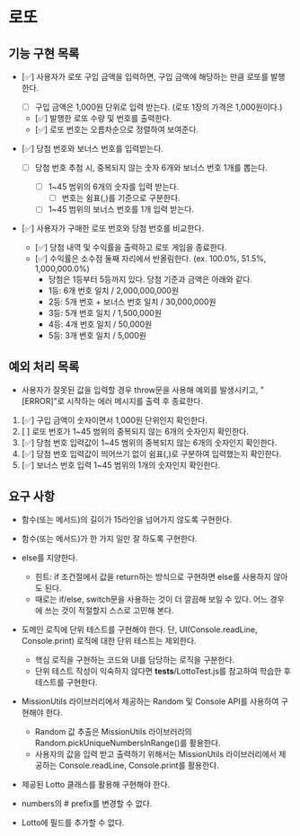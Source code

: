 # 로또

## 기능 구현 목록

- [✅] 사용자가 로또 구입 금액을 입력하면, 구입 금액에 해당하는 만큼 로또를 발행한다.

  - [ ] 구입 금액은 1,000원 단위로 입력 받는다. (로또 1장의 가격은 1,000원이다.)
  - [✅] 발행한 로또 수량 및 번호를 출력한다.
  - [✅] 로또 번호는 오름차순으로 정렬하여 보여준다.

- [✅] 당첨 번호와 보너스 번호를 입력받는다.

  - [ ] 당첨 번호 추첨 시, 중복되지 않는 숫자 6개와 보너스 번호 1개를 뽑는다.

    - [ ] 1~45 범위의 6개의 숫자를 입력 받는다.
      - [ ] 번호는 쉼표(,)를 기준으로 구분한다.
    - [ ] 1~45 범위의 보너스 번호를 1개 입력 받는다.

- [✅] 사용자가 구매한 로또 번호와 당첨 번호를 비교한다.
  - [✅] 당첨 내역 및 수익률을 출력하고 로또 게임을 종료한다.
  - [✅] 수익률은 소수점 둘째 자리에서 반올림한다. (ex. 100.0%, 51.5%, 1,000,000.0%)
    - 당첨은 1등부터 5등까지 있다. 당첨 기준과 금액은 아래와 같다.
    - 1등: 6개 번호 일치 / 2,000,000,000원
    - 2등: 5개 번호 + 보너스 번호 일치 / 30,000,000원
    - 3등: 5개 번호 일치 / 1,500,000원
    - 4등: 4개 번호 일치 / 50,000원
    - 5등: 3개 번호 일치 / 5,000원

## 예외 처리 목록

- 사용자가 잘못된 값을 입력할 경우 throw문을 사용해 예외를 발생시키고, "[ERROR]"로 시작하는 에러 메시지를 출력 후 종료한다.

1. [✅] 구입 금액이 숫자이면서 1,000원 단위인지 확인한다.
2. [ ] 로또 번호가 1~45 범위의 중복되지 않는 6개의 숫자인지 확인한다.
3. [✅] 당첨 번호 입력값이 1~45 범위의 중복되지 않는 6개의 숫자인지 확인한다.
4. [✅] 당첨 번호 입력값이 띄어쓰기 없이 쉼표(,)로 구분하여 입력했는지 확인한다.
5. [✅] 보너스 번호 입력 1~45 범위의 1개의 숫자인지 확인한다.

## 요구 사항

- 함수(또는 메서드)의 길이가 15라인을 넘어가지 않도록 구현한다.

- 함수(또는 메서드)가 한 가지 일만 잘 하도록 구현한다.

- else를 지양한다.

  - 힌트: if 조건절에서 값을 return하는 방식으로 구현하면 else를 사용하지 않아도 된다.
  - 때로는 if/else, switch문을 사용하는 것이 더 깔끔해 보일 수 있다. 어느 경우에 쓰는 것이 적절할지 스스로 고민해 본다.

- 도메인 로직에 단위 테스트를 구현해야 한다. 단, UI(Console.readLine, Console.print) 로직에 대한 단위 테스트는 제외한다.

  - 핵심 로직을 구현하는 코드와 UI를 담당하는 로직을 구분한다.
  - 단위 테스트 작성이 익숙하지 않다면 **tests**/LottoTest.js를 참고하여 학습한 후 테스트를 구현한다.

- MissionUtils 라이브러리에서 제공하는 Random 및 Console API를 사용하여 구현해야 한다.

  - Random 값 추출은 MissionUtils 라이브러리의 Random.pickUniqueNumbersInRange()를 활용한다.
  - 사용자의 값을 입력 받고 출력하기 위해서는 MissionUtils 라이브러리에서 제공하는 Console.readLine, Console.print를 활용한다.

- 제공된 Lotto 클래스를 활용해 구현해야 한다.
- numbers의 # prefix를 변경할 수 없다.
- Lotto에 필드를 추가할 수 없다.
